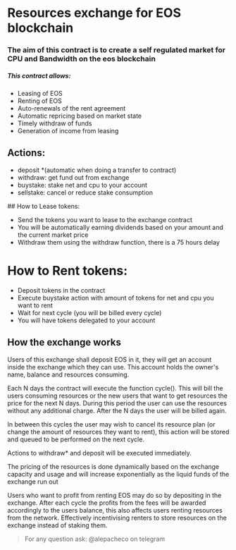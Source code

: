 # Resources exchange for EOS blockchain

### The aim of this contract is to create a self regulated market for CPU and Bandwidth on the eos blockchain

##### This contract allows:
- Leasing of EOS
- Renting of EOS
- Auto-renewals of the rent agreement
- Automatic repricing based on market state
- Timely withdraw of funds
- Generation of income from leasing


## Actions: 
 - deposit *(automatic when doing a transfer to contract)
 - withdraw: get fund out from exchange
 - buystake: stake net and cpu to your account
 - sellstake: cancel or reduce stake consumption

## How to Lease tokens:
 - Send the tokens you want to lease to the exchange contract
 - You will be automatically earning dividends based on your amount and the current market price
 - Withdraw them using the withdraw function, there is a 75 hours delay
# How to Rent tokens:
 - Deposit tokens in the contract
 - Execute buystake action with amount of tokens for net and cpu you want to rent
 - Wait for next cycle (you will be billed every cycle)
 - You will have tokens delegated to your account
 
## How the exchange works

Users of this exchange shall deposit EOS in it, they will get an account inside the exchange which they can use.
This account holds the owner's name, balance and resources consuming.

Each N days the contract will execute the function cycle(). This will bill the users consuming resources or the new users that want to get resources the price for the next N days. During this period the user can use the resources without any additional charge. After the N days the user will be billed again.

In between this cycles the user may wish to cancel its resource plan (or change the amount of resources they want to rent), this action will be stored and queued to be performed on the next cycle. 

Actions to withdraw* and deposit will be executed immediately.

The pricing of the resources is done dynamically based on the exchange capacity and usage and will increase exponentially as the liquid funds of the exchange run out

Users who want to profit from renting EOS may do so by depositing in the exchange. After each cycle the profits from the fees will be awarded accordingly to the users balance, this also affects users renting resources from the network. Effectively incentivising renters to store resources on the exchange instead of staking them.

> For any question ask: @alepacheco on telegram
